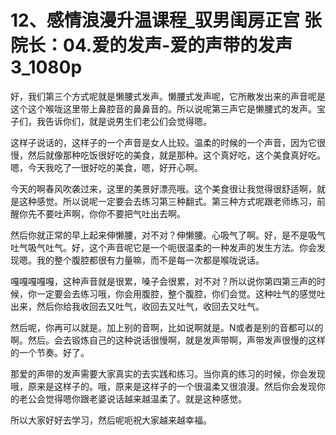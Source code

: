 # 12、感情浪漫升温课程_驭男闺房正宫 张院长：04.爱的发声-爱的声带的发声3_1080p

好，我们第三个方式呢就是懒腰式发声。懒腰式发声呢，它所散发出来的声音呢是这个这个喉咙这里带上鼻腔音的鼻鼻音的。所以说呢第三声它是懒腰式的发声。宝子们，我告诉你们，就是说男生们老公们会觉得嗯。

这样子说话的，这样子的一个声音是女人比较。温柔的时候的一个声音，因为它很慢，然后就像那种吃饭很好吃的美食，就是那种。这个真好吃，这个美食真好吃。嗯，今天我吃了一很好吃的美食，嗯，好开心啊。

今天的啊春风吹袭过来，这里的美景好漂亮哦。这个美食很让我觉得很舒适啊，就是这种感觉。所以说呢一定要会去练习第三种翻式。第三种方式呢跟老师练习，前醒你先不要吐声啊，你你不要把气吐出去啊。

然后你就正常的早上起来伸懒腰，对不对？伸懒腰。心吸气了啊。好，是不是吸气吐气吸气吐气。好，这个声音呢它是一个呃很温柔的一种发声的发生方法。你会发现嗯。我的整个腹腔都很有力量嘛，而不是每一次都是喉咙说话。

嘎嘎嘎嘎嘎，这种声音就是很累，嗓子会很累，对不对？所以说你第四第三声的时候，你一定要会去练习哦，你会用腹腔，整个腹腔，你们会觉。这种吐气的感觉吐出来，然后你给我收回去又吐气，收回去又吐气，收回去又吐气。

然后呢，你再可以就是。加上别的音啊，比如说啊就是。N或者是别的音都可以的啊。然后。会去锻炼自己的这种说话很慢啊，就是发声带啊，声带发声很慢的这样的一个节奏。好了。

那爱的声带的发声需要大家真实的去实践和练习。当你真的练习的时候，你会发现哦，原来是这样子的。哦，原来是这样子的一个很温柔又很浪漫。然后你会发现你的老公会觉得嗯你跟老婆说话越来越温柔了。就是这种感觉。

所以大家好好去学习，然后呢呃祝大家越来越幸福。